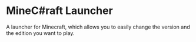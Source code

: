 # MineC#raft Launcher
A launcher for Minecraft, which allows you to easily change the version and the edition you want to play.
